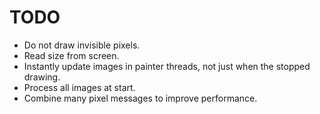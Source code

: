 # TODO
- Do not draw invisible pixels.
- Read size from screen.
- Instantly update images in painter threads,
  not just when the stopped drawing.
- Process all images at start.
- Combine many pixel messages to improve performance.
